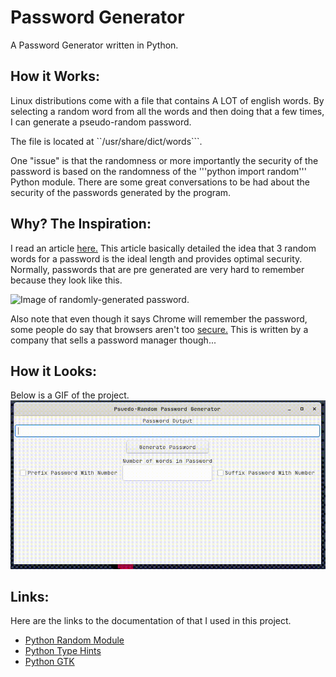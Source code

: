 # Password Generator 
A Password Generator written in Python. 

## How it Works: 
Linux distributions come with a file that contains A LOT of english words. By selecting a random word from all the words and then doing that a few times, I can generate a pseudo-random password.

The file is located at ``/usr/share/dict/words```. 

One "issue" is that the randomness or more importantly the security of the password is based on the randomness of the '''python import random''' Python module. There are some great conversations to be had about the security of the passwords generated by the program. 

## Why? The Inspiration: 
I read an article [here.](https://www.ncsc.gov.uk/blog-post/the-logic-behind-three-random-words) This article basically detailed the idea that 3 random words for a password is the ideal length and provides optimal security. Normally, passwords that are pre generated are very hard to remember because they look like this. 

![Image of randomly-generated password.](https://i.pcmag.com/imagery/articles/0208Oq8I8emdjqU8ulGdzNT-5..v1648744458.png)

Also note that even though it says Chrome will remember the password, some people do say that browsers aren't too [secure.](https://blog.lastpass.com/2022/06/why-you-shouldnt-store-passwords-in-a-browser/) This is written by a company that sells a password manager though... 

## How it Looks:
Below is a GIF of the project.
![GIF of the project](assets/passwd.gif)

## Links: 
Here are the links to the documentation of that I used in this project. 
- [Python Random Module](https://docs.python.org/3/library/random.html)
- [Python Type Hints](https://docs.python.org/3/library/typing.html)
- [Python GTK](https://python-gtk-3-tutorial.readthedocs.io/en/latest/index.html)


